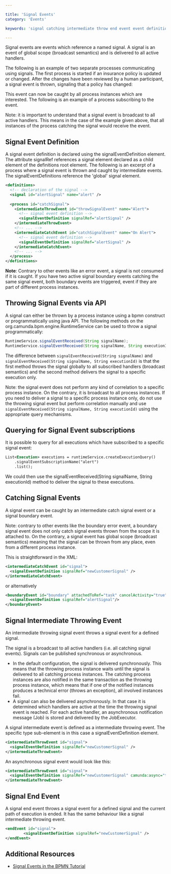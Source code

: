 ```yaml
---

title: 'Signal Events'
category: 'Events'

keywords: 'signal catching intermediate throw end event event definition'

---
```



Signal events are events which reference a named signal. A signal is an event of global scope (broadcast semantics) and is delivered to all active handlers.

The following is an example of two separate processes communicating using signals. The first process is started if an insurance policy is updated or changed. After the changes have been reviewed by a human participant, a signal event is thrown, signaling that a policy has changed:

<div data-bpmn-diagram="implement/event-signal-throwing"></div>

This event can now be caught by all process instances which are interested. The following is an example of a process subscribing to the event.

<div data-bpmn-diagram="implement/event-signal-catching"></div>

Note: it is important to understand that a signal event is broadcast to all active handlers. This means in the case of the example given above, that all instances of the process catching the signal would receive the event. 


## Signal Event Definition

A signal event definition is declared using the signalEventDefinition element. The attribute signalRef references a signal element declared as a child element of the definitions root element. The following is an excerpt of a process where a signal event is thrown and caught by intermediate events. The signalEventDefinitions reference the 'global' signal element.


```xml
<definitions>
  <!-- declaration of the signal -->
  <signal id="alertSignal" name="alert" />
  
  <process id="catchSignal">
    <intermediateThrowEvent id="throwSignalEvent" name="Alert">
      <!-- signal event definition -->
      <signalEventDefinition signalRef="alertSignal" />
    </intermediateThrowEvent>
    <!-- ... -->
    <intermediateCatchEvent id="catchSignalEvent" name="On Alert">
      <!-- signal event definition -->
      <signalEventDefinition signalRef="alertSignal" />
    </intermediateCatchEvent>
    <!-- ... -->          
  </process>
</definitions>
```

__Note__: Contrary to other events like an error event, a signal is not consumed if it is caught. If you have two active signal boundary events catching the same signal event, both boundary events are triggered, event if they are part of different process instances.

## Throwing Signal Events via API

A signal can either be thrown by a process instance using a bpmn construct or programmatically using java API. The following methods on the org.camunda.bpm.engine.RuntimeService can be used to throw a signal programmatically:

```java
RuntimeService.signalEventReceived(String signalName);
RuntimeService.signalEventReceived(String signalName, String executionId);  
```

The difference between `signalEventReceived(String signalName)` and `signalEventReceived(String signalName, String executionId)` is that the first method throws the signal globally to all subscribed handlers (broadcast semantics) and the second method delivers the signal to a specific execution only.

Note: the signal event does not perform any kind of correlation to a specific process instance. On the contrary, it is broadcast to all process instances. If you need to deliver a signal to a specific process instance only, do not use the throwing signal event but perform correlation manually and use `signalEventReceived(String signalName, String executionId)` using the appropriate query mechanisms.   


## Querying for Signal Event subscriptions

It is possible to query for all executions which have subscribed to a specific signal event:

```xml
List<Execution> executions = runtimeService.createExecutionQuery()
    .signalEventSubscriptionName("alert")
    .list();
```

We could then use the signalEventReceived(String signalName, String executionId) method to deliver the signal to these executions.


## Catching Signal Events

A signal event can be caught by an intermediate catch signal event or a signal boundary event.

<p>
<div data-bpmn-symbol="intermediatecatchevent/signal" />
</p>

Note: contrary to other events like the boundary error event, a boundary signal event does not only catch signal events thrown from the scope it is attached to. On the contrary, a signal event has global scope (broadcast semantics) meaning that the signal can be thrown from any place, even from a different process instance.

This is straightforward in the XML:

```xml
<intermediateCatchEvent id="signal">
  <signalEventDefinition signalRef="newCustomerSignal" />
</intermediateCatchEvent>
```

or alternatively

```xml
<boundaryEvent id="boundary" attachedToRef="task" cancelActivity="true">       
  <signalEventDefinition signalRef="alertSignal"/>
</boundaryEvent>
```


## Signal Intermediate Throwing Event

An intermediate throwing signal event throws a signal event for a defined signal.

<div data-bpmn-symbol="intermediatethrowevent/signal"></div>

The signal is a broadcast to all active handlers (i.e. all catching signal events). Signals can be published synchronous or asynchronous.

*   In the default configuration, the signal is delivered synchronously. This means that the throwing process instance waits until the signal is delivered to all catching process instances. The catching process instances are also notified in the same transaction as the throwing process instance, which means that if one of the notified instances produces a technical error (throws an exception), all involved instances fail.
*   A signal can also be delivered asynchronously. In that case it is determined which handlers are active at the time the throwing signal event is reached. For each active handler, an asynchronous notification message (Job) is stored and delivered by the JobExecutor. </li>

A signal intermediate event is defined as a intermediate throwing event. The specific type sub-element is in this case a signalEventDefinition element.

```xml
<intermediateThrowEvent id="signal">
  <signalEventDefinition signalRef="newCustomerSignal" />
</intermediateThrowEvent>
```

An asynchronous signal event would look like this:

```xml
<intermediateThrowEvent id="signal">
  <signalEventDefinition signalRef="newCustomerSignal" camunda:async="true" />
</intermediateThrowEvent>
```


## Signal End Event

<div data-bpmn-symbol="endevent/signal"></div>

A signal end event throws a signal event for a defined signal and the current path of execution is ended. It has the same behaviour like a signal intermediate throwing event.

```xml
<endEvent id="signal">
        <signalEventDefinition signalRef="newCustomerSignal" />
</endEvent>
```


## Additional Resources

*   [Signal Events in the BPMN Tutorial](http://camunda.org/design/reference.html#!/events/signal)